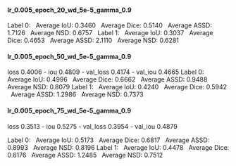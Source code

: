 #### lr_0.005_epoch_20_wd_5e-5_gamma_0.9
Label 0:
  Average IoU: 0.3460
  Average Dice: 0.5140
  Average ASSD: 1.7126
  Average NSD: 0.6757
  
Label 1:
  Average IoU: 0.3037
  Average Dice: 0.4653
  Average ASSD: 2.1110
  Average NSD: 0.6281

#### lr_0.005_epoch_50_wd_5e-5_gamma_0.9
loss 0.4006 - iou 0.4809 - val_loss 0.4174 - val_iou 0.4665
Label 0:
  Average IoU: 0.4996
  Average Dice: 0.6662
  Average ASSD: 0.9488
  Average NSD: 0.8079
Label 1:
  Average IoU: 0.4240
  Average Dice: 0.5942
  Average ASSD: 1.2986
  Average NSD: 0.7373

#### lr_0.005_epoch_75_wd_5e-5_gamma_0.9
loss 0.3513 - iou 0.5275 - val_loss 0.3954 - val_iou 0.4879

Label 0:
  Average IoU: 0.5173
  Average Dice: 0.6817
  Average ASSD: 0.8993
  Average NSD: 0.8196
Label 1:
  Average IoU: 0.4478
  Average Dice: 0.6176
  Average ASSD: 1.2485
  Average NSD: 0.7512
 